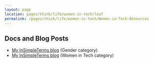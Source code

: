 ```yaml
---
layout: page
location: pages/think/life/women-in-tech/leaf
permalink: /pages/think/life/women-in-tech/Women-in-Tech-Resources
---
```


## Docs and Blog Posts

- [My InSimpleTerms blog](https://insimpleterms.blog/category/gender) (Gender category)
- [My InSimpleTerms blog](https://insimpleterms.blog/category/women-in-tech) (Women in Tech category)
